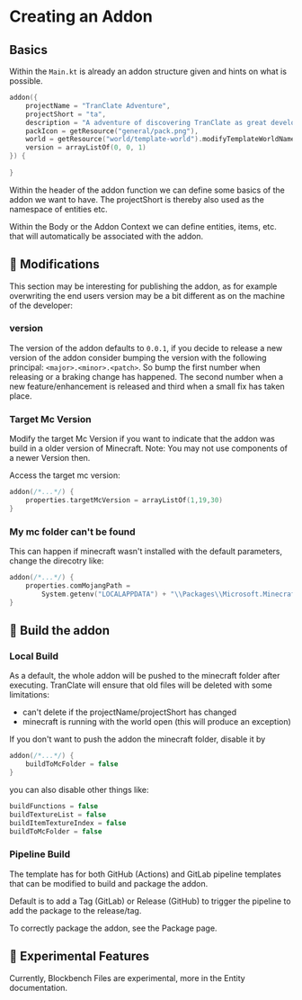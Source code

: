 # Creating an Addon

## Basics

Within the `Main.kt` is already an addon structure given and hints on what is possible.

````kotlin
addon({
    projectName = "TranClate Adventure",
    projectShort = "ta",
    description = "A adventure of discovering TranClate as great development tool",
    packIcon = getResource("general/pack.png"),
    world = getResource("world/template-world").modifyTemplateWorldName("Template"),
    version = arrayListOf(0, 0, 1)
}) {
    
}
````

Within the header of the addon function we can define some basics of the addon we want to have. The projectShort is
thereby also used as the namespace of entities etc.

Within the Body or the Addon Context we can define entities, items, etc. that will automatically be associated with the
addon.

## &#128195; Modifications

This section may be interesting for publishing the addon, as for example overwriting the end users version may be
a bit different as on the machine of the developer:

### version

The version of the addon defaults to `0.0.1`, if you decide to release a new version of the addon consider
bumping the version with the following principal: `<major>.<minor>.<patch>`. So bump the first number when releasing
or a braking change has happened. The second number when a new feature/enhancement is released and third when a small fix
has taken place.

### Target Mc Version

Modify the target Mc Version if you want to indicate that the addon was build in a older version of Minecraft. 
Note: You may not use components of a newer Version then.

Access the target mc version:

```kotlin
addon(/*...*/) {
    properties.targetMcVersion = arrayListOf(1,19,30)
}
```

### My mc folder can't be found

This can happen if minecraft wasn't installed with the default parameters, change the direcotry like:

```kotlin
addon(/*...*/) {
    properties.comMojangPath =
        System.getenv("LOCALAPPDATA") + "\\Packages\\Microsoft.MinecraftUWP_8wekyb3d8bbwe\\LocalState\\games\\com.mojang"
}
```

## &#128296; Build the addon

### Local Build

As a default, the whole addon will be pushed to the minecraft folder after executing. TranClate will ensure that old files
will be deleted with some limitations:

- can't delete if the projectName/projectShort has changed
- minecraft is running with the world open (this will produce an exception)

If you don't want to push the addon the minecraft folder, disable it by

````kotlin
addon(/*...*/) {
    buildToMcFolder = false
}
````

you can also disable other things like:

````kotlin
buildFunctions = false
buildTextureList = false
buildItemTextureIndex = false
buildToMcFolder = false
````

### Pipeline Build

The template has for both GitHub (Actions) and GitLab pipeline templates that can be modified to build and package the
addon.

Default is to add a Tag (GitLab) or Release (GitHub) to trigger the pipeline to add the package to the release/tag.

To correctly package the addon, see the Package page.

## &#129514; Experimental Features

Currently, Blockbench Files are experimental, more in the Entity documentation.